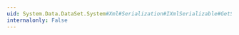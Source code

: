 ```yaml
---
uid: System.Data.DataSet.System#Xml#Serialization#IXmlSerializable#GetSchema
internalonly: False
---
```

